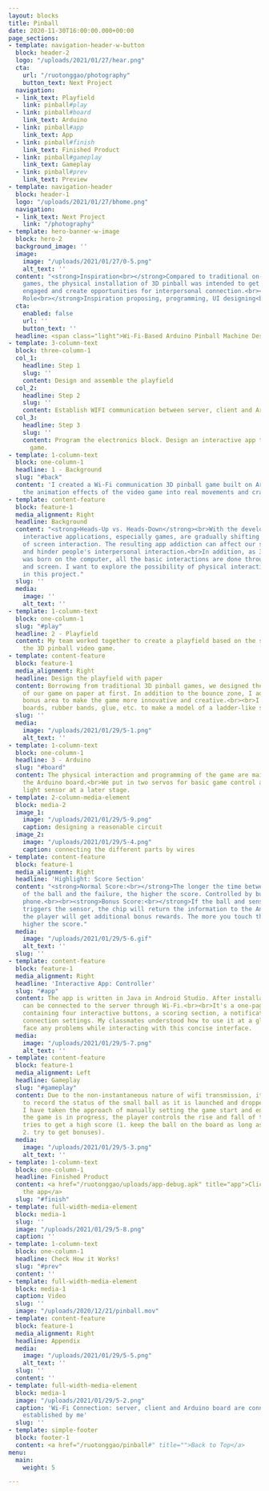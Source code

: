 ```yaml
---
layout: blocks
title: Pinball
date: 2020-11-30T16:00:00.000+00:00
page_sections:
- template: navigation-header-w-button
  block: header-2
  logo: "/uploads/2021/01/27/hear.png"
  cta:
    url: "/ruotonggao/photography"
    button_text: Next Project
  navigation:
  - link_text: Playfield
    link: pinball#play
  - link: pinball#board
    link_text: Arduino
  - link: pinball#app
    link_text: App
  - link: pinball#finish
    link_text: Finished Product
  - link: pinball#gameplay
    link_text: Gameplay
  - link: pinball#prev
    link_text: Preview
- template: navigation-header
  block: header-1
  logo: "/uploads/2021/01/27/bhome.png"
  navigation:
  - link_text: Next Project
    link: "/photography"
- template: hero-banner-w-image
  block: hero-2
  background_image: ''
  image:
    image: "/uploads/2021/01/27/0-5.png"
    alt_text: ''
  content: "<strong>Inspiration<br></strong>Compared to traditional on-screen 3D pinball
    games, the physical installation of 3D pinball was intended to get players more
    engaged and create opportunities for interpersonal connection.<br><br><strong>My
    Role<br></strong>Inspiration proposing, programming, UI designing<br><br><strong>Date<br></strong>9.2019~12.2019"
  cta:
    enabled: false
    url: ''
    button_text: ''
  headline: <span class="light">Wi-Fi-Based Arduino Pinball Machine Design</span>
- template: 3-column-text
  block: three-column-1
  col_1:
    headline: Step 1
    slug: ''
    content: Design and assemble the playfield
  col_2:
    headline: Step 2
    slug: ''
    content: Establish WIFI communication between server, client and Arduino board
  col_3:
    headline: Step 3
    slug: ''
    content: Program the electronics block. Design an interactive app to control the
      game.
- template: 1-column-text
  block: one-column-1
  headline: 1 - Background
  slug: "#back"
  content: 'I created a Wi-Fi communication 3D pinball game built on Arduino, turning
    the animation effects of the video game into real movements and crashes.  '
- template: content-feature
  block: feature-1
  media_alignment: Right
  headline: Background
  content: "<strong>Heads-Up vs. Heads-Down</strong><br>With the development of technology,
    interactive applications, especially games, are gradually shifting to the mode
    of screen interaction. The resulting app addiction can affect our social life
    and hinder people's interpersonal interaction.<br>In addition, as 3D pinball game
    was born on the computer, all the basic interactions are done through keyboard
    and screen. I want to explore the possibility of physical interaction experience
    in this project."
  slug: ''
  media:
    image: ''
    alt_text: ''
- template: 1-column-text
  block: one-column-1
  slug: "#play"
  headline: 2 - Playfield
  content: My team worked together to create a playfield based on the structure of
    the 3D pinball video game.
- template: content-feature
  block: feature-1
  media_alignment: Right
  headline: Design the playfield with paper
  content: Borrowing from traditional 3D pinball games, we designed the prototype
    of our game on paper at first. In addition to the bounce zone, I added a special
    bonus area to make the game more innovative and creative.<br><br>I used wooden
    boards, rubber bands, glue, etc. to make a model of a ladder-like slope structure.
  slug: ''
  media:
    image: "/uploads/2021/01/29/5-1.png"
    alt_text: ''
- template: 1-column-text
  block: one-column-1
  headline: 3 - Arduino
  slug: "#board"
  content: The physical interaction and programming of the game are mainly done through
    the Arduino board.<br>We put in two servos for basic game control and added a
    light sensor at a later stage.
- template: 2-column-media-element
  block: media-2
  image_1:
    image: "/uploads/2021/01/29/5-9.png"
    caption: designing a reasonable circuit
  image_2:
    image: "/uploads/2021/01/29/5-4.png"
    caption: connecting the different parts by wires
- template: content-feature
  block: feature-1
  media_alignment: Right
  headline: 'Highlight: Score Section'
  content: "<strong>Normal Score:<br></strong>The longer the time between the start
    of the ball and the failure, the higher the score. Controlled by buttons on the
    phone.<br><br><strong>Bonus Score:<br></strong>If the ball and sensor contact
    triggers the sensor, the chip will return the information to the Android terminal,
    the player will get additional bonus rewards. The more you touch the sensor, the
    higher the score."
  media:
    image: "/uploads/2021/01/29/5-6.gif"
    alt_text: ''
  slug: ''
- template: content-feature
  block: feature-1
  media_alignment: Right
  headline: 'Interactive App: Controller'
  slug: "#app"
  content: The app is written in Java in Android Studio. After installation, the controller
    can be connected to the server through Wi-Fi.<br><br>It's a one-page controller,
    containing four interactive buttons, a scoring section, a notification bar, and
    connection settings. My classmates understood how to use it at a glance and didn't
    face any problems while interacting with this concise interface.
  media:
    image: "/uploads/2021/01/29/5-7.png"
    alt_text: ''
- template: content-feature
  block: feature-1
  media_alignment: Left
  headline: Gameplay
  slug: "#gameplay"
  content: Due to the non-instantaneous nature of wifi transmission, it is difficult
    to record the status of the small ball as it is launched and dropped. Therefore,
    I have taken the approach of manually setting the game start and end.<br><br>While
    the game is in progress, the player controls the rise and fall of the pedals and
    tries to get a high score (1. keep the ball on the board as long as possible;
    2. try to get bonuses).
  media:
    image: "/uploads/2021/01/29/5-3.png"
    alt_text: ''
- template: 1-column-text
  block: one-column-1
  headline: Finished Product
  content: <a href="/ruotonggao/uploads/app-debug.apk" title="app">Click here to download
    the app</a>
  slug: "#finish"
- template: full-width-media-element
  block: media-1
  slug: ''
  image: "/uploads/2021/01/29/5-8.png"
  caption: ''
- template: 1-column-text
  block: one-column-1
  headline: Check How it Works!
  slug: "#prev"
  content: ''
- template: full-width-media-element
  block: media-1
  caption: Video
  slug: ''
  image: "/uploads/2020/12/21/pinball.mov"
- template: content-feature
  block: feature-1
  media_alignment: Right
  headline: Appendix
  media:
    image: "/uploads/2021/01/29/5-5.png"
    alt_text: ''
  slug: ''
  content: ''
- template: full-width-media-element
  block: media-1
  image: "/uploads/2021/01/29/5-2.png"
  caption: 'Wi-Fi Connection: server, client and Arduino board are connected by Wi-Fi
    established by me'
  slug: ''
- template: simple-footer
  block: footer-1
  content: <a href="/ruotonggao/pinball#" title="">Back to Top</a>
menu:
  main:
    weight: 5

---
```

